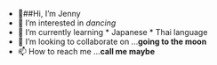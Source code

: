 - 👋##Hi, I’m Jenny
- 👀 I’m interested in *dancing*
- 🌱 I’m currently learning * Japanese * Thai language
- 💞️ I’m looking to collaborate on ...**going to the moon**
- 📫 How to reach me ...**call me maybe**

<!---
Jenny1108/Jenny1108 is a ✨ special ✨ repository because its `README.md` (this file) appears on your GitHub profile.
You can click the Preview link to take a look at your changes.
--->
